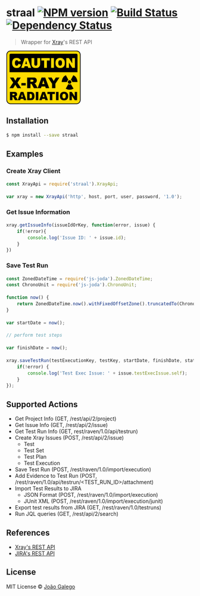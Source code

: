# straal [![NPM version][npm-image]][npm-url] [![Build Status][travis-image]][travis-url] [![Dependency Status][daviddm-image]][daviddm-url]
> Wrapper for <a href="https://marketplace.atlassian.com/plugins/com.xpandit.plugins.xray/server/overview">Xray</a>&#39;s REST API

<img src="https://github.com/JGalego/straal/blob/master/radiation.png?raw=true" width="200"/>

## Installation

```sh
$ npm install --save straal
```

## Examples

### Create Xray Client ###

```js
const XrayApi = require('straal').XrayApi;

var xray = new XrayApi('http', host, port, user, password, '1.0');
```

### Get Issue Information ###

```js
xray.getIssueInfo(issueIdOrKey, function(error, issue) {
    if(!error){
        console.log('Issue ID: ' + issue.id);
    }
})
```

### Save Test Run ###

```js
const ZonedDateTime = require('js-joda').ZonedDateTime;
const ChronoUnit = require('js-joda').ChronoUnit;

function now() {
    return ZonedDateTime.now().withFixedOffsetZone().truncatedTo(ChronoUnit.SECONDS).toString();
}

var startDate = now();

// perform test steps

var finishDate = now();

xray.saveTestRun(testExecutionKey, testKey, startDate, finishDate, status, comment, function(error, issue) {
    if(!error) {
        console.log('Test Exec Issue: ' + issue.testExecIssue.self);
    }
});
```

## Supported Actions

* Get Project Info (GET, /rest/api/2/project)
* Get Issue Info (GET, /rest/api/2/issue)
* Get Test Run Info (GET, rest/raven/1.0/api/testrun)
* Create Xray Issues (POST, /rest/api/2/issue)
    * Test
    * Test Set
    * Test Plan
    * Test Execution
* Save Test Run (POST, /rest/raven/1.0/import/execution)
* Add Evidence to Test Run (POST, /rest/raven/1.0/api/testrun/<TEST_RUN_ID>/attachment)
* Import Test Results to JIRA
    * JSON Format (POST, /rest/raven/1.0/import/execution)
    * JUnit XML (POST, /rest/raven/1.0/import/execution/junit)
* Export test results from JIRA (GET, /rest/raven/1.0/testruns)
* Run JQL queries (GET, /rest/api/2/search)

## References

* <a href="https://confluence.xpand-addons.com/display/XRAY/REST+API">Xray's REST API</a>
* <a href="https://developer.atlassian.com/server/jira/platform/rest-apis/">JIRA's REST API</a>

## License

MIT License © [João Galego]()

[npm-image]: https://badge.fury.io/js/straal.svg
[npm-url]: https://npmjs.org/package/straal
[travis-image]: https://travis-ci.org/JGalego/straal.svg?branch=master
[travis-url]: https://travis-ci.org/JGalego/straal
[daviddm-image]: https://david-dm.org/JGalego/straal.svg?theme=shields.io
[daviddm-url]: https://david-dm.org/JGalego/straal
[coveralls-image]: https://coveralls.io/repos/JGalego/straal/badge.svg
[coveralls-url]: https://coveralls.io/r/JGalego/straal